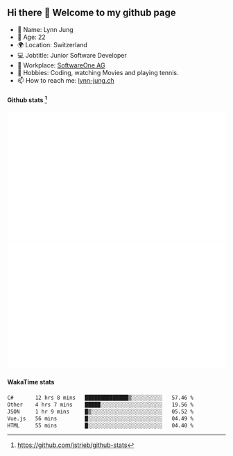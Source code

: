 ## Hi there 👋 Welcome to my github page

- 🧑 Name: Lynn Jung
- 🔞 Age: 22
- 🌍 Location: Switzerland
- 💻 Jobtitle: Junior Software Developer
- 🏢 Workplace: [SoftwareOne AG](https://www.softwareone.com/)
- 🎾 Hobbies: Coding, watching Movies and playing tennis.
- 📫 How to reach me: [lynn-jung.ch](https://lynn-jung.ch/)


#### Github stats [^1]
![](https://github.com/lynn-jung/github-stats/blob/master/generated/overview.svg)  ![](https://github.com/lynn-jung/github-stats/blob/master/generated/languages.svg)


#### WakaTime stats
<!--START_SECTION:waka-->
```text
C#       12 hrs 8 mins   ██████████████▒░░░░░░░░░░   57.46 % 
Other    4 hrs 7 mins    █████░░░░░░░░░░░░░░░░░░░░   19.56 % 
JSON     1 hr 9 mins     █▒░░░░░░░░░░░░░░░░░░░░░░░   05.52 % 
Vue.js   56 mins         █░░░░░░░░░░░░░░░░░░░░░░░░   04.49 % 
HTML     55 mins         █░░░░░░░░░░░░░░░░░░░░░░░░   04.40 % 
```
<!--END_SECTION:waka-->

[^1]: https://github.com/jstrieb/github-stats
